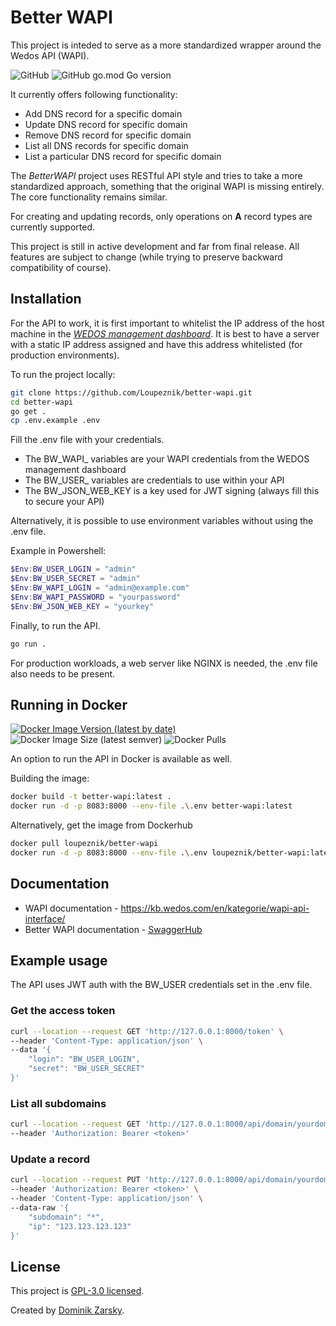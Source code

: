 # Better WAPI

This project is inteded to serve as a more standardized wrapper around the Wedos API (WAPI).

![GitHub](https://img.shields.io/github/license/loupeznik/better-wapi?style=for-the-badge)
![GitHub go.mod Go version](https://img.shields.io/github/go-mod/go-version/loupeznik/better-wapi?style=for-the-badge)

It currently offers following functionality:

- Add DNS record for a specific domain
- Update DNS record for specific domain
- Remove DNS record for specific domain
- List all DNS records for specific domain
- List a particular DNS record for specific domain

The *BetterWAPI* project uses RESTful API style and tries to take a more standardized approach,
something that the original WAPI is missing entirely. The core functionality remains similar.

For creating and updating records, only operations on **A** record types are currently supported.

This project is still in active development and far from final release. All features are subject to change
(while trying to preserve backward compatibility of course).

## Installation

For the API to work, it is first important to whitelist the IP address of the host machine in the
*[WEDOS management dashboard](https://client.wedos.com/client/wapi.html)*. It is best to have a server with a static
IP address assigned and have this address whitelisted (for production environments).

To run the project locally:

```bash
git clone https://github.com/Loupeznik/better-wapi.git
cd better-wapi
go get .
cp .env.example .env
```

Fill the .env file with your credentials.

- The BW_WAPI_ variables are your WAPI credentials from the WEDOS management dashboard
- The BW_USER_ variables are credentials to use within your API
- The BW_JSON_WEB_KEY is a key used for JWT signing (always fill this to secure your API)

Alternatively, it is possible to use environment variables without using the .env file.

Example in Powershell:

```powershell
$Env:BW_USER_LOGIN = "admin"
$Env:BW_USER_SECRET = "admin"
$Env:BW_WAPI_LOGIN = "admin@example.com"
$Env:BW_WAPI_PASSWORD = "yourpassword"
$Env:BW_JSON_WEB_KEY = "yourkey"
```

Finally, to run the API.

```bash
go run .
```

For production workloads, a web server like NGINX is needed, the .env file also needs to be present.

## Running in Docker

[![Docker Image Version (latest by date)](https://img.shields.io/docker/v/loupeznik/better-wapi?style=for-the-badge)](https://hub.docker.com/repository/docker/loupeznik/better-wapi)
![Docker Image Size (latest semver)](https://img.shields.io/docker/image-size/loupeznik/better-wapi?style=for-the-badge)
![Docker Pulls](https://img.shields.io/docker/pulls/loupeznik/better-wapi?style=for-the-badge)

An option to run the API in Docker is available as well.

Building the image:

```bash
docker build -t better-wapi:latest .
docker run -d -p 8083:8000 --env-file .\.env better-wapi:latest
```

Alternatively, get the image from Dockerhub

```bash
docker pull loupeznik/better-wapi
docker run -d -p 8083:8000 --env-file .\.env loupeznik/better-wapi:latest
```

## Documentation

- WAPI documentation - <https://kb.wedos.com/en/kategorie/wapi-api-interface/>
- Better WAPI documentation - [SwaggerHub](https://app.swaggerhub.com/apis/DZARSKY_1/better-wapi/1.0)

## Example usage

The API uses JWT auth with the BW_USER credentials set in the .env file.

### Get the access token

```bash
curl --location --request GET 'http://127.0.0.1:8000/token' \
--header 'Content-Type: application/json' \
--data '{
    "login": "BW_USER_LOGIN",
    "secret": "BW_USER_SECRET"
}'
```

### List all subdomains

```bash
curl --location --request GET 'http://127.0.0.1:8000/api/domain/yourdomain.xyz/info' \
--header 'Authorization: Bearer <token>'
```

### Update a record

```bash
curl --location --request PUT 'http://127.0.0.1:8000/api/domain/yourdomain.xyz/record' \
--header 'Authorization: Bearer <token>' \
--header 'Content-Type: application/json' \
--data-raw '{
    "subdomain": "*",
    "ip": "123.123.123.123"
}'
```

## License

This project is [GPL-3.0 licensed](https://github.com/Loupeznik/better-wapi/blob/master/LICENSE).

Created by [Dominik Zarsky](https://github.com/Loupeznik).
